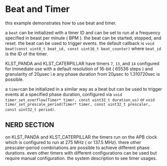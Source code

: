 # Beat and Timer

this example demonstrates how to use beat and timer.

a `beat` can be initialized with a timer ID and can be set to run at a frequency specified in beast per minute ( BPM ). 
the beat can be started, stopped, and reset. the beat can be used to trigger events. the default callback is 
`void beat(const uint8_t beat_id, const uint16_t beat_counter)` where `beat_id` is the ID of the timer.

KLST_PANDA and KLST_CATERPILLAR have timers `7`, `13`, and `14` configured for immediate use with a default resolution
of 16-bit ( 65536 steps ) and granularity of 20µsec i.e any phase duration from 20µsec to 1.310720sec is possible.

a `timer`can be initialized in a similar way as a beat but can be used to trigger events at a specified phase duration,
configured via `void timer_set_overflow(Timer* timer, const uint32_t duration_us)` or 
`void timer_set_prescale_period(Timer* timer, const uint32_t prescaler, const uint32_t period)`.

## NERD SECTION

on KLST_PANDA and KLST_CATERPILLAR the timers run on the APB clock which is configured to run at 275 MHz ( or 137.5 MHz).
there other prescaler-period combinations are possible to achieve different phase durations. even other timers with 
different configurations can be used but require manual configuration. the system description to see timer usages.
